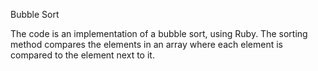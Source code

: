 Bubble Sort

The code is an implementation of a bubble sort, using Ruby. The sorting method compares the elements in an array where each element is compared to the element next to it. 
